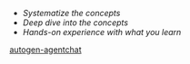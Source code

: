 - *Systematize the concepts*
- *Deep dive into the concepts*
- *Hands-on experience with what you learn*

[autogen-agentchat](https://microsoft.github.io/autogen/stable/user-guide/agentchat-user-guide)
